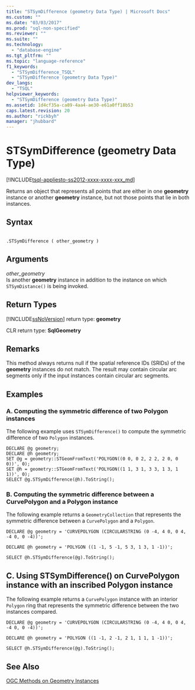 ```yaml
---
title: "STSymDifference (geometry Data Type) | Microsoft Docs"
ms.custom: ""
ms.date: "03/03/2017"
ms.prod: "sql-non-specified"
ms.reviewer: ""
ms.suite: ""
ms.technology: 
  - "database-engine"
ms.tgt_pltfrm: ""
ms.topic: "language-reference"
f1_keywords: 
  - "STSymDifference_TSQL"
  - "STSymDifference (geometry Data Type)"
dev_langs: 
  - "TSQL"
helpviewer_keywords: 
  - "STSymDifference (geometry Data Type)"
ms.assetid: 1d4cf35a-ca89-4aa4-ae30-e61a0ff18b53
caps.latest.revision: 20
ms.author: "rickbyh"
manager: "jhubbard"
---
```

# STSymDifference (geometry Data Type)
[!INCLUDE[tsql-appliesto-ss2012-xxxx-xxxx-xxx_md](../../../a9retired/includes/tsql-appliesto-ss2012-xxxx-xxxx-xxx-md.md)]

  Returns an object that represents all points that are either in one **geometry** instance or another **geometry** instance, but not those points that lie in both instances.  
  
## Syntax  
  
```  
  
.STSymDifference ( other_geometry )  
```  
  
## Arguments  
 *other_geometry*  
 Is another **geometry** instance in addition to the instance on which `STSymDistance()` is being invoked.  
  
## Return Types  
 [!INCLUDE[ssNoVersion](../../../a9notintoc/includes/ssnoversion-md.md)] return type: **geometry**  
  
 CLR return type: **SqlGeometry**  
  
## Remarks  
 This method always returns null if the spatial reference IDs (SRIDs) of the **geometry** instances do not match. The result may contain circular arc segments only if the input instances contain circular arc segments.  
  
## Examples  
  
### A. Computing the symmetric difference of two Polygon instances  
 The following example uses `STSymDifference()` to compute the symmetric difference of two `Polygon` instances.  
  
```  
DECLARE @g geometry;  
DECLARE @h geometry;  
SET @g = geometry::STGeomFromText('POLYGON((0 0, 0 2, 2 2, 2 0, 0 0))', 0);  
SET @h = geometry::STGeomFromText('POLYGON((1 1, 3 1, 3 3, 1 3, 1 1))', 0);  
SELECT @g.STSymDifference(@h).ToString();  
```  
  
### B. Computing the symmetric difference between a CurvePolygon and a Polygon instance  
 The following example returns a `GeometryCollection` that represents the symmetric difference between a `CurvePolygon` and a `Polygon`.  
  
 `DECLARE @g geometry = 'CURVEPOLYGON (CIRCULARSTRING (0 -4, 4 0, 0 4, -4 0, 0 -4))';`  
  
 `DECLARE @h geometry = 'POLYGON ((1 -1, 5 -1, 5 3, 1 3, 1 -1))';`  
  
 `SELECT @h.STSymDifference(@g).ToString();`  
  
## C. Using STSymDifference() on CurvePolygon instance with an inscribed Polygon instance  
 The following example returns a `CurvePolygon` instance with an interior `Polygon` ring that represents the symmetric difference between the two instances compared.  
  
 `DECLARE @g geometry = 'CURVEPOLYGON (CIRCULARSTRING (0 -4, 4 0, 0 4, -4 0, 0 -4))';`  
  
 `DECLARE @h geometry = 'POLYGON ((1 -1, 2 -1, 2 1, 1 1, 1 -1))';`  
  
 `SELECT @h.STSymDifference(@g).ToString();`  
  
## See Also  
 [OGC Methods on Geometry Instances](../../../t-sql/data-types/ogc-methods-on-geometry-instances.md)  
  
  